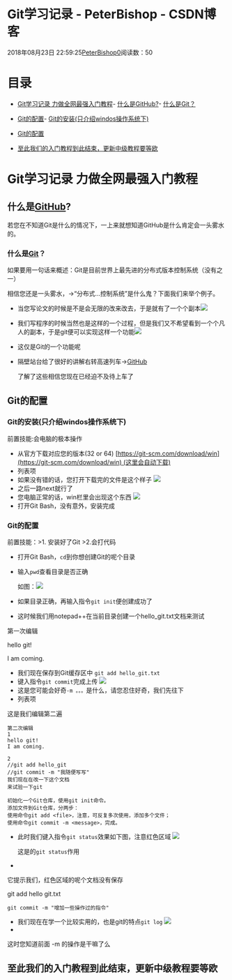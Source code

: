 # Git学习记录 - PeterBishop - CSDN博客





2018年08月23日 22:59:25[PeterBishop0](https://me.csdn.net/qq_40061421)阅读数：50








# 目录
- [Git学习记录 力做全网最强入门教程](https://www.cnblogs.com/Chicago/p/9527027.html#git%E5%AD%A6%E4%B9%A0%E8%AE%B0%E5%BD%95-%E5%8A%9B%E5%81%9A%E5%85%A8%E7%BD%91%E6%9C%80%E5%BC%BA%E5%85%A5%E9%97%A8%E6%95%99%E7%A8%8B)- [什么是GitHub?](https://www.cnblogs.com/Chicago/p/9527027.html#%E4%BB%80%E4%B9%88%E6%98%AFgithub1)- [什么是Git？](https://www.cnblogs.com/Chicago/p/9527027.html#%E4%BB%80%E4%B9%88%E6%98%AFgit2)

- [Git的配置](https://www.cnblogs.com/Chicago/p/9527027.html#git%E7%9A%84%E9%85%8D%E7%BD%AE)- [Git的安装(只介绍windos操作系统下)](https://www.cnblogs.com/Chicago/p/9527027.html#git%E7%9A%84%E5%AE%89%E8%A3%85%E5%8F%AA%E4%BB%8B%E7%BB%8Dwindos%E6%93%8D%E4%BD%9C%E7%B3%BB%E7%BB%9F%E4%B8%8B)
- [Git的配置](https://www.cnblogs.com/Chicago/p/9527027.html#git%E7%9A%84%E9%85%8D%E7%BD%AE-1)

- [至此我们的入门教程到此结束，更新中级教程要等欧](https://www.cnblogs.com/Chicago/p/9527027.html#%E8%87%B3%E6%AD%A4%E6%88%91%E4%BB%AC%E7%9A%84%E5%85%A5%E9%97%A8%E6%95%99%E7%A8%8B%E5%88%B0%E6%AD%A4%E7%BB%93%E6%9D%9F%E6%9B%B4%E6%96%B0%E4%B8%AD%E7%BA%A7%E6%95%99%E7%A8%8B%E8%A6%81%E7%AD%89%E6%AC%A7)


# Git学习记录 力做全网最强入门教程

## 什么是[GitHub](https://baike.baidu.com/item/GitHub)?

若您在不知道Git是什么的情况下，一上来就想知道GitHub是什么肯定会一头雾水的。

### 什么是[Git](https://baike.baidu.com/item/Git/12647237)？

如果要用一句话来概述：Git是目前世界上最先进的分布式版本控制系统（没有之一）

相信您还是一头雾水，->“分布式...控制系统”是什么鬼？下面我们来举个例子。
- 当您写论文的时候是不是会无限的改来改去，于是就有了一个个副本![](https://cdn.liaoxuefeng.com/cdn/files/attachments/0013848606651673ff1c83932d249118bf8fd5c58c15ca2000/0)
- 我们写程序的时候当然也是这样的一个过程，但是我们又不希望看到一个个凡人的副本，于是git便可以实现这样一个功能![](https://i.loli.net/2018/08/23/5b7eb3fcb8817.png)
- 这仅是Git的一个功能呢
- 隔壁站台给了很好的讲解右转高速列车->[GitHub](https://mp.weixin.qq.com/s/5ED1mPEUAilHBEIdFeOFYQ)

	了解了这些相信您现在已经迫不及待上车了

## Git的配置

### Git的安装(只介绍windos操作系统下)

前置技能:会电脑的极本操作
- 从官方下载对应您的版本(32 or 64) [https://git-scm.com/download/win](https://git-scm.com/download/win) (这里会自动下载)
- 列表项
- 如果没有错的话，您打开下载完的文件是这个样子
![](https://i.loli.net/2018/08/23/5b7eb7fc40bd4.png)
- 之后一路next就行了
- 您电脑正常的话，win栏里会出现这个东西
![](https://i.loli.net/2018/08/23/5b7eb8b5b0fda.png)
- 打开Git Bash，没有意外，安装完成

### Git的配置

前置技能：>1. 安装好了Git >2.会打代码
- 打开Git Bash，`cd`到你想创建Git的呢个目录
- 输入`pwd`查看目录是否正确

	如图：![](https://i.loli.net/2018/08/23/5b7ebaafca854.png)
- 如果目录正确，再输入指令`git init`便创建成功了
- 这时候我们用notepad++在当前目录创建一个hello_git.txt文档来测试

第一次编辑

hello git!

I am coming.
- 我们现在保存到Git缓存区中 `git add hello_git.txt`
- 键入指令`git commit`完成上传
![](https://i.loli.net/2018/08/23/5b7ebe5c8f3fc.png)
- 这是您可能会好奇`-m 。。。`是什么，请您忍住好奇，我们先往下
- 列表项

这是我们编辑第二遍

```
第二次编辑
1
hello git!
I am coming.

2
//git add hello_git
//git commit -m "我随便写写"
我们现在在改一下这个文档
来试验一下git

初始化一个Git仓库，使用git init命令。
添加文件到Git仓库，分两步：
使用命令git add <file>，注意，可反复多次使用，添加多个文件；
使用命令git commit -m <message>，完成。
```
- 此时我们键入指令`git status`效果如下图，注意红色区域
![](https://i.loli.net/2018/08/23/5b7ec022e6f21.png)

	这是的`git status`作用
- 
它提示我们，红色区域的呢个文档没有保存

git add hello git.txt

	git commit -m "增加一些操作过的指令"

- 我们现在在学一个比较实用的，也是git的特点`git log`
![](https://i.loli.net/2018/08/23/5b7ec2e568847.png)
- 
这时您知道前面 -m 的操作是干嘛了么


## 至此我们的入门教程到此结束，更新中级教程要等欧



